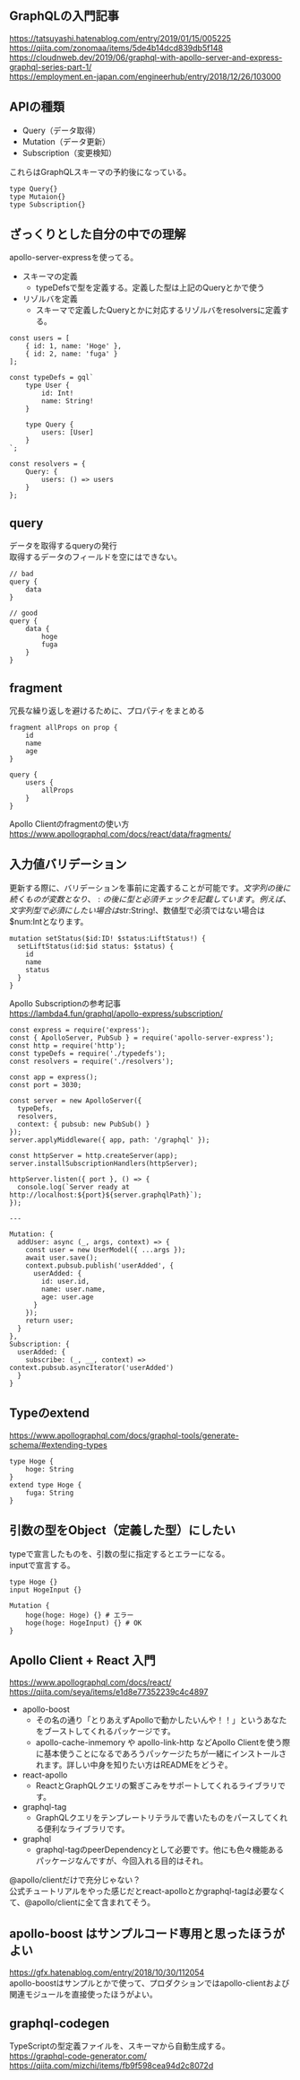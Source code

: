 ## GraphQLの入門記事
https://tatsuyashi.hatenablog.com/entry/2019/01/15/005225  
https://qiita.com/zonomaa/items/5de4b14dcd839db5f148  
https://cloudnweb.dev/2019/06/graphql-with-apollo-server-and-express-graphql-series-part-1/  
https://employment.en-japan.com/engineerhub/entry/2018/12/26/103000  

## APIの種類

- Query（データ取得）
- Mutation（データ更新）
- Subscription（変更検知）

これらはGraphQLスキーマの予約後になっている。  
```
type Query{}
type Mutaion{}
type Subscription{}
```

## ざっくりとした自分の中での理解
apollo-server-expressを使ってる。  

- スキーマの定義
	- typeDefsで型を定義する。定義した型は上記のQueryとかで使う
- リゾルバを定義
	- スキーマで定義したQueryとかに対応するリゾルバをresolversに定義する。

```
const users = [
	{ id: 1, name: 'Hoge' },
	{ id: 2, name: 'fuga' }
];

const typeDefs = gql`
	type User {
		id: Int!
		name: String!
	}
	
	type Query {
		users: [User]
	}
`;

const resolvers = {
	Query: {
		users: () => users
	}
};
```

## query
データを取得するqueryの発行  
取得するデータのフィールドを空にはできない。  
```
// bad
query {
	data
}

// good
query {
	data {
		hoge
		fuga
	}
}
```

## fragment
冗長な繰り返しを避けるために、プロパティをまとめる  
```
fragment allProps on prop {
	id
	name
	age
}

query {
	users {
		allProps
	}
}
```
Apollo Clientのfragmentの使い方  
https://www.apollographql.com/docs/react/data/fragments/  

## 入力値バリデーション
更新する際に、バリデーションを事前に定義することが可能です。$文字列の後に続くものが変数となり、:の後に型と必須チェックを記載しています。  
例えば、文字列型で必須にしたい場合は$str:String!、数値型で必須ではない場合は$num:Intとなります。  
```
mutation setStatus($id:ID! $status:LiftStatus!) {
  setLiftStatus(id:$id status: $status) {
    id
    name
    status
  }
}
```

Apollo Subscriptionの参考記事  
https://lambda4.fun/graphql/apollo-express/subscription/  

```
const express = require('express');
const { ApolloServer, PubSub } = require('apollo-server-express');
const http = require('http');
const typeDefs = require('./typedefs');
const resolvers = require('./resolvers');

const app = express();
const port = 3030;

const server = new ApolloServer({
  typeDefs,
  resolvers,
  context: { pubsub: new PubSub() }
});
server.applyMiddleware({ app, path: '/graphql' });

const httpServer = http.createServer(app);
server.installSubscriptionHandlers(httpServer);

httpServer.listen({ port }, () => {
  console.log(`Server ready at http://localhost:${port}${server.graphqlPath}`);
});

---

Mutation: {
  addUser: async (_, args, context) => {
    const user = new UserModel({ ...args });
    await user.save();
    context.pubsub.publish('userAdded', {
      userAdded: {
        id: user.id,
        name: user.name,
        age: user.age
      }
    });
    return user;
  }
},
Subscription: {
  userAdded: {
    subscribe: (_, __, context) => context.pubsub.asyncIterator('userAdded')
  }
}
```

## Typeのextend
https://www.apollographql.com/docs/graphql-tools/generate-schema/#extending-types  
```
type Hoge {
	hoge: String
}
extend type Hoge {
	fuga: String
}
```

## 引数の型をObject（定義した型）にしたい
typeで宣言したものを、引数の型に指定するとエラーになる。  
inputで宣言する。  
```
type Hoge {}
input HogeInput {}

Mutation {
	hoge(hoge: Hoge) {} # エラー
	hoge(hoge: HogeInput) {} # OK
}
```

## Apollo Client + React 入門
https://www.apollographql.com/docs/react/  
https://qiita.com/seya/items/e1d8e77352239c4c4897  

- apollo-boost
	- その名の通り「とりあえずApolloで動かしたいんや！！」というあなたをブーストしてくれるパッケージです。
	- apollo-cache-inmemory や apollo-link-http などApollo Clientを使う際に基本使うことになるであろうパッケージたちが一緒にインストールされます。詳しい中身を知りたい方はREADMEをどうぞ。
- react-apollo
	- ReactとGraphQLクエリの繋ぎこみをサポートしてくれるライブラリです。
- graphql-tag
	- GraphQLクエリをテンプレートリテラルで書いたものをパースしてくれる便利なライブラリです。
- graphql
	- graphql-tagのpeerDependencyとして必要です。他にも色々機能あるパッケージなんですが、今回入れる目的はそれ。

@apollo/clientだけで充分じゃない？  
公式チュートリアルをやった感じだとreact-apolloとかgraphql-tagは必要なくて、@apollo/clientに全て含まれてそう。

## apollo-boost はサンプルコード専用と思ったほうがよい
https://gfx.hatenablog.com/entry/2018/10/30/112054  
apollo-boostはサンプルとかで使って、プロダクションではapollo-clientおよび関連モジュールを直接使ったほうがよい。  

## graphql-codegen
TypeScriptの型定義ファイルを、スキーマから自動生成する。  
https://graphql-code-generator.com/  
https://qiita.com/mizchi/items/fb9f598cea94d2c8072d  